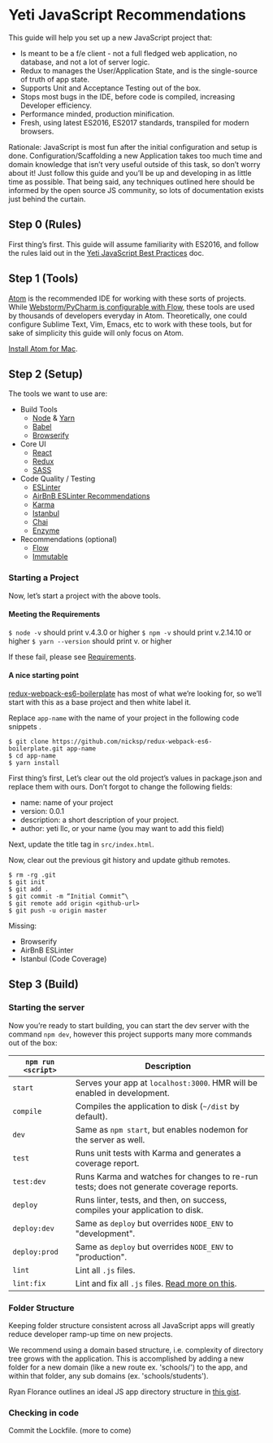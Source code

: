 # Yeti JavaScript Recommendations

This guide will help you set up a new JavaScript project that:

- Is meant to be a f/e client - not a full fledged web application, no database, and not a lot of server logic.
- Redux to manages the User/Application State, and is the single-source of truth of app state.
- Supports Unit and Acceptance Testing out of the box.
- Stops most bugs in the IDE, before code is compiled, increasing Developer efficiency.
- Performance minded, production minification.
- Fresh, using latest ES2016, ES2017 standards, transpiled for modern browsers.

Rationale:
JavaScript is most fun after the initial configuration and setup  is done. Configuration/Scaffolding a new Application takes too much time and domain knowledge that isn’t very useful outside of this task, so don’t worry about it! Just follow this guide and you’ll be up and developing in as little time as possible. That being said, any techniques outlined here should be informed by the open source JS community, so lots of documentation exists just behind the curtain.

## Step 0 (Rules)
First thing’s first. This guide will assume familiarity with ES2016, and follow the rules laid out in the [Yeti JavaScript Best Practices](https://github.com/koleary94/javascript-best-practices) doc.

## Step 1 (Tools)
[Atom](https://atom.io/) is the recommended IDE for working with these sorts of projects. While [Webstorm/PyCharm is configurable with Flow](https://www.jetbrains.com/help/pycharm/2016.3/using-the-flow-type-checker.html), these tools are used by thousands of developers everyday in Atom. Theoretically, one could configure Sublime Text, Vim, Emacs, etc to work with these tools, but for sake of simplicity this guide will only focus on Atom.

[Install Atom for Mac](https://atom.io/download/mac).

## Step 2 (Setup)

The tools we want to use are:

- Build Tools
	- [Node](https://nodejs.org/en/) & [Yarn](https://github.com/yarnpkg/yarn)
	- [Babel](https://babeljs.io/)
	- [Browserify](http://browserify.org/)
- Core UI
	- [React](https://facebook.github.io/react/)
	- [Redux](http://redux.js.org/)
	- [SASS](https://github.com/sass/node-sass)
- Code Quality / Testing
	- [ESLinter](http://eslint.org/)
	- [AirBnB ESLinter Recommendations](https://github.com/airbnb/javascript/blob/master/linters/.eslintrc)
	- [Karma](https://karma-runner.github.io/1.0/index.html)
	- [Istanbul](https://github.com/gotwarlost/istanbul)
	- [Chai](http://chaijs.com/)
	- [Enzyme](https://github.com/airbnb/enzyme)
- Recommendations (optional)
	- [Flow](https://flowtype.org/)
	- [Immutable](https://facebook.github.io/immutable-js/)

### Starting a Project

Now, let’s start a project with the above tools.

#### Meeting the Requirements

`$ node -v` should print v.4.3.0 or higher
`$ npm -v` should print v.2.14.10 or higher
`$ yarn --version` should print v. or higher

If these fail, please see [Requirements](requirements.md).

#### A nice starting point

[redux-webpack-es6-boilerplate](https://github.com/nicksp/redux-webpack-es6-boilerplate) has most of what we’re looking for, so we’ll start with this as a base project and then white label it.

Replace `app-name` with the name of your project in the following code snippets .

```
$ git clone https://github.com/nicksp/redux-webpack-es6-boilerplate.git app-name
$ cd app-name
$ yarn install
```

First thing’s first, Let’s clear out the old project’s values in package.json and replace them with ours. Don’t forgot to change the following fields:

- name: name of your project
- version: 0.0.1
- description: a short description of your project.
- author: yeti llc, or your name (you may want to add this field)

Next, update the title tag in `src/index.html`.

Now, clear out the previous git history and update github remotes.

```
$ rm -rg .git
$ git init
$ git add .
$ git commit -m “Initial Commit”\
$ git remote add origin <github-url>
$ git push -u origin master
```


Missing:
- Browserify
- AirBnB ESLinter
- Istanbul (Code Coverage)

## Step 3 (Build)

### Starting the server

Now you’re ready to start building, you can start the dev server with the command `npm dev`, however this project supports many more commands out of the box:

|`npm run <script>`|Description|
|------------------|-----------|
|`start`|Serves your app at `localhost:3000`. HMR will be enabled in development.|
|`compile`|Compiles the application to disk (`~/dist` by default).|
|`dev`|Same as `npm start`, but enables nodemon for the server as well.|
|`test`|Runs unit tests with Karma and generates a coverage report.|
|`test:dev`|Runs Karma and watches for changes to re-run tests; does not generate coverage reports.|
|`deploy`|Runs linter, tests, and then, on success, compiles your application to disk.|
|`deploy:dev`|Same as `deploy` but overrides `NODE_ENV` to "development".|
|`deploy:prod`|Same as `deploy` but overrides `NODE_ENV` to "production".|
|`lint`|Lint all `.js` files.|
|`lint:fix`|Lint and fix all `.js` files. [Read more on this](http://eslint.org/docs/user-guide/command-line-interface.html#fix).|


### Folder Structure

Keeping folder structure consistent across all JavaScript apps will greatly reduce developer ramp-up time on new projects.

We recommend using a domain based structure, i.e. complexity of directory tree grows with the application. This is accomplished by adding a new folder for a new domain (like a new route ex. 'schools/') to the app, and within that folder, any sub domains (ex. 'schools/students'). 

Ryan Florance outlines an ideal JS app directory structure in [this gist](https://gist.github.com/ryanflorence/daafb1e3cb8ad740b346).


### Checking in code

Commit the Lockfile. (more to come)
